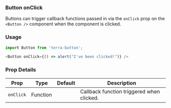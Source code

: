 ### Button onClick

Buttons can trigger callback functions passed in via the `onClick` prop on the `<Button />` component when the component is clicked.

### Usage

```js
import Button from 'terra-button';

<Button onClick={() => alert("I've been clicked!")} />
```

### Prop Details

| Prop      | Type     | Default | Description |
|-----------|----------|---------|-------------|
| `onClick` | Function |         | Callback function triggered when clicked. |
